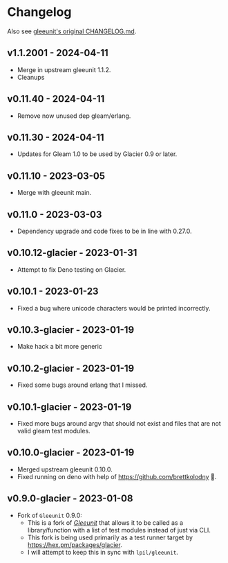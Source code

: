 # Changelog

Also see [gleeunit's original CHANGELOG.md](./CHANGELOG_ORIGINAL_GLEEUNIT.md).

## v1.1.2001 - 2024-04-11

- Merge in upstream gleeunit 1.1.2.
- Cleanups

## v0.11.40 - 2024-04-11

- Remove now unused dep gleam/erlang.

## v0.11.30 - 2024-04-11

- Updates for Gleam 1.0 to be used by Glacier 0.9 or later.

## v0.11.10 - 2023-03-05

- Merge with gleeunit main.

## v0.11.0 - 2023-03-03

- Dependency upgrade and code fixes to be in line with 0.27.0.

## v0.10.12-glacier - 2023-01-31

- Attempt to fix Deno testing on Glacier.

## v0.10.1 - 2023-01-23

- Fixed a bug where unicode characters would be printed incorrectly.

## v0.10.3-glacier - 2023-01-19

- Make hack a bit more generic

## v0.10.2-glacier - 2023-01-19

- Fixed some bugs around erlang that I missed.

## v0.10.1-glacier - 2023-01-19

- Fixed more bugs around argv that should not exist and files that are not valid gleam test modules.

## v0.10.0-glacier - 2023-01-19

- Merged upstream gleeunit 0.10.0.
- Fixed running on deno with help of <https://github.com/brettkolodny> 💜.

## v0.9.0-glacier - 2023-01-08

- Fork of `Gleeunit` 0.9.0:
  - This is a fork of [*Gleeunit*](https://hex.pm/packages/gleeunit) that allows it to
    be called as a library/function with a list of test modules instead of
    just via CLI.
  - This fork is being used primarily as a test runner target by
    <https://hex.pm/packages/glacier>.
  - I will attempt to keep this in sync with `lpil/gleeunit`.
